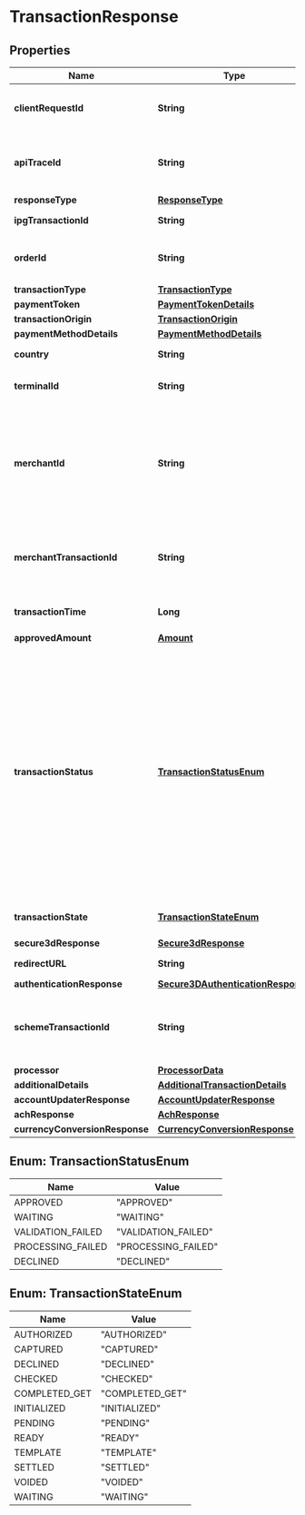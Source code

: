 

# TransactionResponse

## Properties

Name | Type | Description | Notes
------------ | ------------- | ------------- | -------------
**clientRequestId** | **String** | Echoes back the value in the request header for tracking. |  [optional]
**apiTraceId** | **String** | Request identifier in API, can be used to request logs from the support team. |  [optional]
**responseType** | [**ResponseType**](ResponseType.md) |  |  [optional]
**ipgTransactionId** | **String** | The response transaction ID. |  [optional]
**orderId** | **String** | Client order ID if supplied by client, otherwise the order ID. |  [optional]
**transactionType** | [**TransactionType**](TransactionType.md) |  |  [optional]
**paymentToken** | [**PaymentTokenDetails**](PaymentTokenDetails.md) |  |  [optional]
**transactionOrigin** | [**TransactionOrigin**](TransactionOrigin.md) |  |  [optional]
**paymentMethodDetails** | [**PaymentMethodDetails**](PaymentMethodDetails.md) |  |  [optional]
**country** | **String** | Country of the card issuer. |  [optional]
**terminalId** | **String** | The terminal that is processing the transaction. |  [optional]
**merchantId** | **String** | The unique (on Acquirer level) mechant ID. Usually this value has been chosen from the merchant itself and will be used in communication with the endpoint. |  [optional]
**merchantTransactionId** | **String** | The unique merchant transaction ID from the request header, if supplied. |  [optional]
**transactionTime** | **Long** | The transaction time in seconds since epoch. |  [optional]
**approvedAmount** | [**Amount**](Amount.md) |  |  [optional]
**transactionStatus** | [**TransactionStatusEnum**](#TransactionStatusEnum) | Represents the status of a transaction immediately following the original processing request. This value is not stored for the transaction and is only available in the response when the transaction is processed. TransactionStatus is not returned on either the transaction inquiry or on the order inquiry. |  [optional]
**transactionState** | [**TransactionStateEnum**](#TransactionStateEnum) | Shows the state of the current transaction. |  [optional]
**secure3dResponse** | [**Secure3dResponse**](Secure3dResponse.md) |  |  [optional]
**redirectURL** | **String** | The endpoint redirection URL. |  [optional]
**authenticationResponse** | [**Secure3DAuthenticationResponse**](Secure3DAuthenticationResponse.md) |  |  [optional]
**schemeTransactionId** | **String** | The transaction ID received from schemes for the initial transaction of card on file flows. |  [optional]
**processor** | [**ProcessorData**](ProcessorData.md) |  |  [optional]
**additionalDetails** | [**AdditionalTransactionDetails**](AdditionalTransactionDetails.md) |  |  [optional]
**accountUpdaterResponse** | [**AccountUpdaterResponse**](AccountUpdaterResponse.md) |  |  [optional]
**achResponse** | [**AchResponse**](AchResponse.md) |  |  [optional]
**currencyConversionResponse** | [**CurrencyConversionResponse**](CurrencyConversionResponse.md) |  |  [optional]



## Enum: TransactionStatusEnum

Name | Value
---- | -----
APPROVED | &quot;APPROVED&quot;
WAITING | &quot;WAITING&quot;
VALIDATION_FAILED | &quot;VALIDATION_FAILED&quot;
PROCESSING_FAILED | &quot;PROCESSING_FAILED&quot;
DECLINED | &quot;DECLINED&quot;



## Enum: TransactionStateEnum

Name | Value
---- | -----
AUTHORIZED | &quot;AUTHORIZED&quot;
CAPTURED | &quot;CAPTURED&quot;
DECLINED | &quot;DECLINED&quot;
CHECKED | &quot;CHECKED&quot;
COMPLETED_GET | &quot;COMPLETED_GET&quot;
INITIALIZED | &quot;INITIALIZED&quot;
PENDING | &quot;PENDING&quot;
READY | &quot;READY&quot;
TEMPLATE | &quot;TEMPLATE&quot;
SETTLED | &quot;SETTLED&quot;
VOIDED | &quot;VOIDED&quot;
WAITING | &quot;WAITING&quot;




